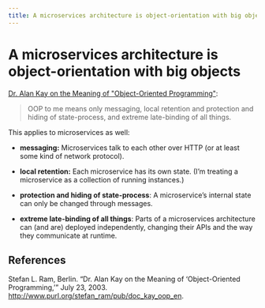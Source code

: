 ```yaml
---
title: A microservices architecture is object-orientation with big objects
---
```


# A microservices architecture is object-orientation with big objects
[Dr. Alan Kay on the Meaning of "Object-Oriented Programming"](http://www.purl.org/stefan_ram/pub/doc_kay_oop_en):

> OOP to me means only messaging, local retention and protection and hiding of state-process, and extreme late-binding of all things.

This applies to microservices as well:

* **messaging:** Microservices talk to each other over HTTP (or at least some kind of network protocol).

* **local retention:** Each microservice has its own state. (I’m treating a microservice as a collection of running instances.)

* **protection and hiding of state-process**: A microservice’s internal state can only be changed through messages.

* **extreme late-binding of all things**: Parts of a microservices architecture can (and are) deployed independently, changing their APIs and the way they communicate at runtime.

## References
Stefan L. Ram, Berlin. “Dr. Alan Kay on the Meaning of ‘Object-Oriented Programming,’” July 23, 2003. http://www.purl.org/stefan_ram/pub/doc_kay_oop_en.